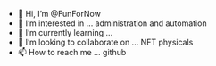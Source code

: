 - 👋 Hi, I’m @FunForNow
- 👀 I’m interested in ... administration and automation
- 🌱 I’m currently learning ... 
- 💞️ I’m looking to collaborate on ... NFT physicals
- 📫 How to reach me ... github

<!---
FunForNow/FunForNow is a ✨ special ✨ repository because its `README.md` (this file) appears on your GitHub profile.
You can click the Preview link to take a look at your changes.
--->
